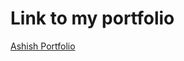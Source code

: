 <h1>Link to my portfolio</h1>
<a href="https://ashish4kmax.github.io/ashishportfolio.github.io/">Ashish Portfolio</a>
